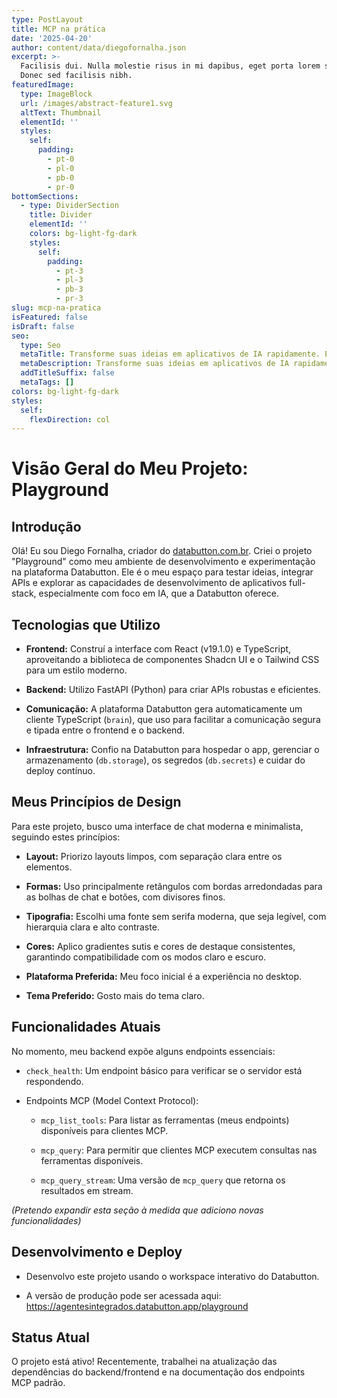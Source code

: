```yaml
---
type: PostLayout
title: MCP na prática
date: '2025-04-20'
author: content/data/diegofornalha.json
excerpt: >-
  Facilisis dui. Nulla molestie risus in mi dapibus, eget porta lorem semper.
  Donec sed facilisis nibh.
featuredImage:
  type: ImageBlock
  url: /images/abstract-feature1.svg
  altText: Thumbnail
  elementId: ''
  styles:
    self:
      padding:
        - pt-0
        - pl-0
        - pb-0
        - pr-0
bottomSections:
  - type: DividerSection
    title: Divider
    elementId: ''
    colors: bg-light-fg-dark
    styles:
      self:
        padding:
          - pt-3
          - pl-3
          - pb-3
          - pr-3
slug: mcp-na-pratica
isFeatured: false
isDraft: false
seo:
  type: Seo
  metaTitle: Transforme suas ideias em aplicativos de IA rapidamente. Experimente a Databutton.com.br – cadastre-se!
  metaDescription: Transforme suas ideias em aplicativos de IA rapidamente. Experimente a Databutton.com.br – cadastre-se!
  addTitleSuffix: false
  metaTags: []
colors: bg-light-fg-dark
styles:
  self:
    flexDirection: col
---
```

# Visão Geral do Meu Projeto: Playground

## Introdução

Olá! Eu sou Diego Fornalha, criador do [databutton.com.br](http://databutton.com.br). Criei o projeto "Playground" como meu ambiente de desenvolvimento e experimentação na plataforma Databutton. Ele é o meu espaço para testar ideias, integrar APIs e explorar as capacidades de desenvolvimento de aplicativos full-stack, especialmente com foco em IA, que a Databutton oferece.

## Tecnologias que Utilizo

*   **Frontend:** Construí a interface com React (v19.1.0) e TypeScript, aproveitando a biblioteca de componentes Shadcn UI e o Tailwind CSS para um estilo moderno.

*   **Backend:** Utilizo FastAPI (Python) para criar APIs robustas e eficientes.

*   **Comunicação:** A plataforma Databutton gera automaticamente um cliente TypeScript (`brain`), que uso para facilitar a comunicação segura e tipada entre o frontend e o backend.

*   **Infraestrutura:** Confio na Databutton para hospedar o app, gerenciar o armazenamento (`db.storage`), os segredos (`db.secrets`) e cuidar do deploy contínuo.

## Meus Princípios de Design

Para este projeto, busco uma interface de chat moderna e minimalista, seguindo estes princípios:

*   **Layout:** Priorizo layouts limpos, com separação clara entre os elementos.

*   **Formas:** Uso principalmente retângulos com bordas arredondadas para as bolhas de chat e botões, com divisores finos.

*   **Tipografia:** Escolhi uma fonte sem serifa moderna, que seja legível, com hierarquia clara e alto contraste.

*   **Cores:** Aplico gradientes sutis e cores de destaque consistentes, garantindo compatibilidade com os modos claro e escuro.

*   **Plataforma Preferida:** Meu foco inicial é a experiência no desktop.

*   **Tema Preferido:** Gosto mais do tema claro.

## Funcionalidades Atuais

No momento, meu backend expõe alguns endpoints essenciais:

*   `check_health`: Um endpoint básico para verificar se o servidor está respondendo.

*   Endpoints MCP (Model Context Protocol):

    *   `mcp_list_tools`: Para listar as ferramentas (meus endpoints) disponíveis para clientes MCP.

    *   `mcp_query`: Para permitir que clientes MCP executem consultas nas ferramentas disponíveis.

    *   `mcp_query_stream`: Uma versão de `mcp_query` que retorna os resultados em stream.

*(Pretendo expandir esta seção à medida que adiciono novas funcionalidades)*

## Desenvolvimento e Deploy

*   Desenvolvo este projeto usando o workspace interativo do Databutton.

*   A versão de produção pode ser acessada aqui: <https://agentesintegrados.databutton.app/playground>

## Status Atual

O projeto está ativo! Recentemente, trabalhei na atualização das dependências do backend/frontend e na documentação dos endpoints MCP padrão.

